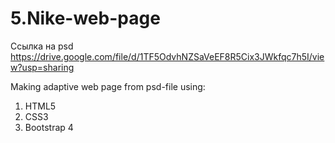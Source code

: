# 5.Nike-web-page
Ссылка на psd
https://drive.google.com/file/d/1TF5OdvhNZSaVeEF8R5Cix3JWkfqc7h5I/view?usp=sharing

Making adaptive web page from psd-file using:
1. HTML5
2. CSS3
3. Bootstrap 4
